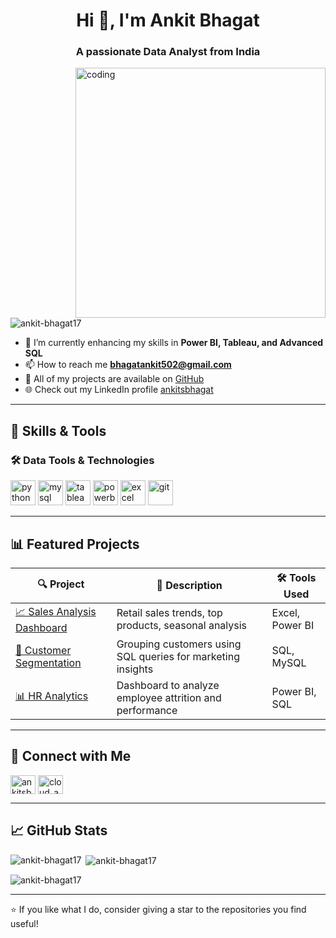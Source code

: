 <h1 align="center">Hi 👋, I'm Ankit Bhagat</h1>
<h3 align="center">A passionate Data Analyst from India</h3>

<img align="right" alt="coding" width="400" src="https://cdn.dribbble.com/users/1162077/screenshots/3848914/media/7ed7d5ca074b4ef0a7c9ee4e9f6d0de3.gif" />

<p align="left">
  <img src="https://komarev.com/ghpvc/?username=ankit-bhagat17&label=Profile%20views&color=0e75b6&style=flat" alt="ankit-bhagat17" />
</p>

- 🌱 I’m currently enhancing my skills in **Power BI, Tableau, and Advanced SQL**
- 📫 How to reach me **bhagatankit502@gmail.com**
- 💼 All of my projects are available on [GitHub](https://github.com/ankit-bhagat17)
- 🌐 Check out my LinkedIn profile [ankitsbhagat](https://linkedin.com/in/ankitsbhagat)

---

## 🧠 Skills & Tools

### 🛠️ Data Tools & Technologies
<p align="left">
  <img src="https://cdn.jsdelivr.net/gh/devicons/devicon/icons/python/python-original.svg" alt="python" width="40" height="40"/>
  <img src="https://cdn.jsdelivr.net/gh/devicons/devicon/icons/mysql/mysql-original-wordmark.svg" alt="mysql" width="40" height="40"/>
  <img src="https://img.icons8.com/color/48/000000/tableau-software.png" alt="tableau" width="40" height="40"/>
  <img src="https://img.icons8.com/color/48/000000/microsoft-power-bi.png" alt="powerbi" width="40" height="40"/>
  <img src="https://img.icons8.com/color/48/000000/excel.png" alt="excel" width="40" height="40"/>
  <img src="https://cdn.jsdelivr.net/gh/devicons/devicon/icons/git/git-original.svg" alt="git" width="40" height="40"/>
</p>

---

## 📊 Featured Projects

| 🔍 Project | 🧾 Description | 🛠️ Tools Used |
|-----------|----------------|---------------|
| [📈 Sales Analysis Dashboard](https://github.com/ankit-bhagat17/sales-analysis-dashboard) | Retail sales trends, top products, seasonal analysis | Excel, Power BI |
| [🧮 Customer Segmentation](https://github.com/ankit-bhagat17/customer-segmentation-sql) | Grouping customers using SQL queries for marketing insights | SQL, MySQL |
| [📊 HR Analytics](https://github.com/ankit-bhagat17/hr-analytics-dashboard) | Dashboard to analyze employee attrition and performance | Power BI, SQL |

---

## 🔗 Connect with Me

<p align="left">
  <a href="https://linkedin.com/in/ankitsbhagat" target="blank"><img align="center" src="https://raw.githubusercontent.com/rahuldkjain/github-profile-readme-generator/master/src/images/icons/Social/linked-in-alt.svg" alt="ankitsbhagat" height="30" width="40" /></a>
  <a href="https://www.codechef.com/users/cloud_ants_00" target="blank"><img align="center" src="https://cdn.jsdelivr.net/npm/simple-icons@3.1.0/icons/codechef.svg" alt="cloud_ants_00" height="30" width="40" /></a>
</p>

---

## 📈 GitHub Stats

<p>
  <img align="left" src="https://github-readme-stats.vercel.app/api/top-langs?username=ankit-bhagat17&show_icons=true&locale=en&layout=compact" alt="ankit-bhagat17" />
</p>

<p>&nbsp;<img align="center" src="https://github-readme-stats.vercel.app/api?username=ankit-bhagat17&show_icons=true&locale=en" alt="ankit-bhagat17" /></p>

<p><img align="center" src="https://github-readme-streak-stats.herokuapp.com/?user=ankit-bhagat17" alt="ankit-bhagat17" /></p>

---

⭐️ If you like what I do, consider giving a star to the repositories you find useful!


